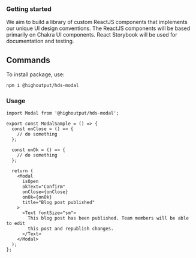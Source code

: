 ### Getting started

We aim to build a library of custom ReactJS components that implements our unique UI design conventions. The ReactJS components will be based primarily on Chakra UI components. React Storybook will be used for documentation and testing.

## Commands

To install package, use:

```bash
npm i @highoutput/hds-modal
```

### Usage

```tsx
import Modal from '@highoutput/hds-modal';

export const ModalSample = () => {
  const onClose = () => {
    // do something
  };

  const onOk = () => {
    // do something
  };

  return (
    <Modal
      isOpen
      okText="Confirm"
      onClose={onClose}
      onOk={onOk}
      title="Blog post published"
    >
      <Text fontSize="sm">
        This blog post has been published. Team members will be able to edit
        this post and republish changes.
      </Text>
    </Modal>
  );
};
```
